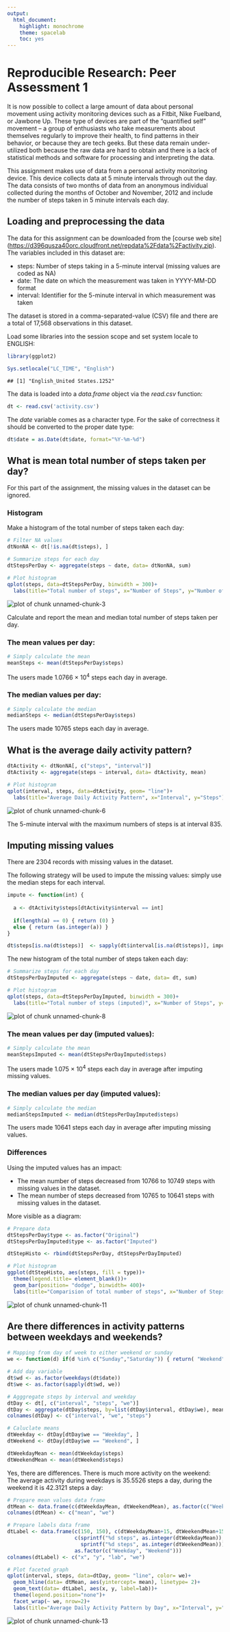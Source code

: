 ```yaml
---
output:
  html_document:
    highlight: monochrome
    theme: spacelab
    toc: yes
---
```


# Reproducible Research: Peer Assessment 1

It is now possible to collect a large amount of data about personal movement using activity monitoring devices such as a Fitbit, Nike Fuelband, or Jawbone Up. These type of devices are part of the “quantified self” movement – a group of enthusiasts who take measurements about themselves regularly to improve their health, to find patterns in their behavior, or because they are tech geeks. But these data remain under-utilized both because the raw data are hard to obtain and there is a lack of statistical methods and software for processing and interpreting the data.

This assignment makes use of data from a personal activity monitoring device. This device collects data at 5 minute intervals through out the day. The data consists of two months of data from an anonymous individual collected during the months of October and November, 2012 and include the number of steps taken in 5 minute intervals each day.


## Loading and preprocessing the data

The data for this assignment can be downloaded from the [course web site]
(https://d396qusza40orc.cloudfront.net/repdata%2Fdata%2Factivity.zip). 
The variables included in this dataset are:

* steps: Number of steps taking in a 5-minute interval (missing values are coded as NA)
* date: The date on which the measurement was taken in YYYY-MM-DD format
* interval: Identifier for the 5-minute interval in which measurement was taken

The dataset is stored in a comma-separated-value (CSV) file and there are a total
of 17,568 observations in this dataset. 

Load some libraries into the session scope and set system locale to ENGLISH:


```r
library(ggplot2)

Sys.setlocale("LC_TIME", "English")
```

```
## [1] "English_United States.1252"
```

The data is loaded into a *data.frame* object via the *read.csv* function:

```r
dt <- read.csv('activity.csv')
```

The *date* variable comes as a character type. For the sake of correctness it
should be converted to the proper date type:


```r
dt$date = as.Date(dt$date, format="%Y-%m-%d")
```

## What is mean total number of steps taken per day?

For this part of the assignment, the missing values in the dataset can be ignored.

### Histogram

Make a histogram of the total number of steps taken each day:


```r
# Filter NA values
dtNonNA <- dt[!is.na(dt$steps), ]

# Summarize steps for each day
dtStepsPerDay <- aggregate(steps ~ date, data= dtNonNA, sum)

# Plot histogram
qplot(steps, data=dtStepsPerDay, binwidth = 300)+
  labs(title="Total number of steps", x="Number of Steps", y="Number of Days")
```

![plot of chunk unnamed-chunk-3](figure/unnamed-chunk-3.png) 

Calculate and report the mean and median total number of steps taken per day.

### The mean values per day: 


```r
# Simply calculate the mean 
meanSteps <- mean(dtStepsPerDay$steps)
```

The users made 1.0766 &times; 10<sup>4</sup> steps each day in average.


### The median values per day: 


```r
# Simply calculate the median 
medianSteps <- median(dtStepsPerDay$steps)
```


The users made 10765 steps each day in average.


## What is the average daily activity pattern?


```r
dtActivity <- dtNonNA[, c("steps", "interval")]
dtActivity <- aggregate(steps ~ interval, data= dtActivity, mean)

# Plot histogram
qplot(interval, steps, data=dtActivity, geom= "line")+
  labs(title="Average Daily Activity Pattern", x="Interval", y="Steps")
```

![plot of chunk unnamed-chunk-6](figure/unnamed-chunk-6.png) 

The 5-minute interval with the maximum numbers of steps is at interval 835.


## Imputing missing values


There are 2304 records with missing values in the dataset.

The following strategy will be used to impute the missing values: simply use the
median steps for each interval.


```r
impute <- function(int) {
  
  a <- dtActivity$steps[dtActivity$interval == int]
  
  if(length(a) == 0) { return (0) }
  else { return (as.integer(a)) }
}

dt$steps[is.na(dt$steps)]  <- sapply(dt$interval[is.na(dt$steps)], impute) 
```

The new histogram of the total number of steps taken each day:


```r
# Summarize steps for each day
dtStepsPerDayImputed <- aggregate(steps ~ date, data= dt, sum)

# Plot histogram
qplot(steps, data=dtStepsPerDayImputed, binwidth = 300)+
  labs(title="Total number of steps (imputed)", x="Number of Steps", y="Number of Days")
```

![plot of chunk unnamed-chunk-8](figure/unnamed-chunk-8.png) 

### The mean values per day (imputed values): 


```r
# Simply calculate the mean 
meanStepsImputed <- mean(dtStepsPerDayImputed$steps)
```

The users made 1.075 &times; 10<sup>4</sup> steps each day in average after imputing missing values.

### The median values per day (imputed values): 


```r
# Simply calculate the median 
medianStepsImputed <- median(dtStepsPerDayImputed$steps)
```


The users made 10641 steps each day in average after imputing missing values.




### Differences

Using the imputed values has an impact: 

* The mean number of steps decreased from
10766 to 10749 steps with missing values in the dataset. 
* The mean number of steps decreased from
10765 to 10641 steps with missing values in the dataset. 

More visible as a diagram:


```r
# Prepare data
dtStepsPerDay$type <- as.factor("Original")
dtStepsPerDayImputed$type <- as.factor("Imputed")

dtStepHisto <- rbind(dtStepsPerDay, dtStepsPerDayImputed)

# Plot histogram
ggplot(dtStepHisto, aes(steps, fill = type))+
  theme(legend.title= element_blank())+
  geom_bar(position= "dodge", binwidth= 400)+
  labs(title="Comparision of total number of steps", x="Number of Steps", y="Number of Days")
```

![plot of chunk unnamed-chunk-11](figure/unnamed-chunk-11.png) 


## Are there differences in activity patterns between weekdays and weekends?


```r
# Mapping from day of week to either weekend or sunday
we <- function(d) if(d %in% c("Sunday","Saturday")) { return( "Weekend") } else {return ("Weekday")}

# Add day variable
dt$wd <- as.factor(weekdays(dt$date)) 
dt$we <- as.factor(sapply(dt$wd, we))

# Agggregate steps by interval and weekday
dtDay <- dt[, c("interval", "steps", "we")]
dtDay <- aggregate(dtDay$steps, by=list(dtDay$interval, dtDay$we), mean)
colnames(dtDay) <- c("interval", "we", "steps")

# Caluclate means
dtWeekday <- dtDay[dtDay$we == "Weekday", ]
dtWeekend <- dtDay[dtDay$we == "Weekend", ]

dtWeekdayMean <- mean(dtWeekday$steps)
dtWeekendMean <- mean(dtWeekend$steps)
```

Yes, there are differences. There is much more activity on the weekend: The average
activity during weekdays is 35.5526 steps a day, during the weekend
it is 42.3121 steps a day:


```r
# Prepare mean values data frame
dtMean <- data.frame(c(dtWeekdayMean, dtWeekendMean), as.factor(c("Weekday", "Weekend")))
colnames(dtMean) <- c("mean", "we")

# Prepare labels data frame
dtLabel <- data.frame(c(150, 150), c(dtWeekdayMean+15, dtWeekendMean+15), 
                      c(sprintf("%d steps", as.integer(dtWeekdayMean)), 
                        sprintf("%d steps", as.integer(dtWeekendMean))), 
                      as.factor(c("Weekday", "Weekend")))
colnames(dtLabel) <- c("x", "y", "lab", "we")

# Plot faceted graph
qplot(interval, steps, data=dtDay, geom= "line", color= we)+
  geom_hline(data= dtMean, aes(yintercept= mean), linetype= 2)+
  geom_text(data= dtLabel, aes(x, y, label=lab))+
  theme(legend.position="none")+
  facet_wrap(~ we, nrow=2)+
  labs(title="Average Daily Activity Pattern by Day", x="Interval", y="Steps")
```

![plot of chunk unnamed-chunk-13](figure/unnamed-chunk-13.png) 
